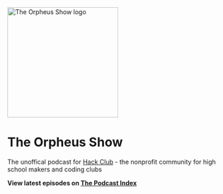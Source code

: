 <img src="https://podcast.hackclub.com/_next/image?url=%2Fcover.png&w=3840&q=75" width="250" alt="The Orpheus Show logo">

# The Orpheus Show

The unoffical podcast for [Hack Club](https://github.com/hackclub) - the nonprofit community for high school makers and coding clubs

**View latest episodes on [The Podcast Index](https://podcastindex.org/podcast/4111905)**

